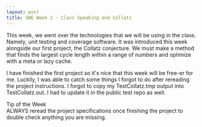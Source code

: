 ```yaml
---
layout: post
title: SWE Week 2 - Class Speaking and Collatz
---
```


This week, we went over the technologies that we will be using in the class. Namely, unit testing and coverage software. It was introduced this week alongside our first project, the Collatz conjecture. We must make a method that finds the largest cycle length within a range of numbers and optimize with a meta or lazy cache.

I have finished the first project so it's nice that this week will be free-er for me. Luckily, I was able to catch some things I forgot to do after rereading the project instructions. I forgot to copy my TestCollatz.tmp output into TestCollatz.out. I had to update it in the public test repo as well.

Tip of the Week <br/>
ALWAYS reread the project specifications once finishing the project to double check anything you are missing.
